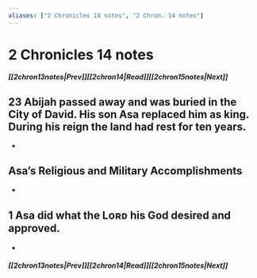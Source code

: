 ```yaml
---
aliases: ["2 Chronicles 14 notes", "2 Chron. 14 notes"]
---
```

# 2 Chronicles 14 notes
##### <span class=arrow-left></span>[[2chron13notes|Prev]]<span class=navigation-separator></span>[[2chron14|Read]]<span class=navigation-separator></span>[[2chron15notes|Next]]<span class=arrow-right></span>
## 23 Abijah passed away and was buried in the City of David. His son Asa replaced him as king. During his reign the land had rest for ten years.
- 
## Asa’s Religious and Military Accomplishments
- 
## 1 Asa did what the Lᴏʀᴅ his God desired and approved.
- 
##### <span class=arrow-left></span>[[2chron13notes|Prev]]<span class=navigation-separator></span>[[2chron14|Read]]<span class=navigation-separator></span>[[2chron15notes|Next]]<span class=arrow-right></span>